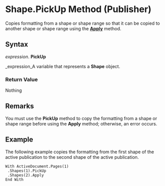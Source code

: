 
# Shape.PickUp Method (Publisher)

Copies formatting from a shape or shape range so that it can be copied to another shape or shape range using the  **[Apply](3531d0aa-479e-2d50-5e1e-a35f7c1e7ba6.md)** method.


## Syntax

 _expression_. **PickUp**

 _expression_A variable that represents a  **Shape** object.


### Return Value

Nothing


## Remarks

You must use the  **PickUp** method to copy the formatting from a shape or shape range before using the **Apply** method; otherwise, an error occurs.


## Example

The following example copies the formatting from the first shape of the active publication to the second shape of the active publication.


```
With ActiveDocument.Pages(1) 
 .Shapes(1).PickUp 
 .Shapes(2).Apply 
End With 

```

